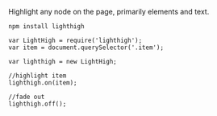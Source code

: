 Highlight any node on the page, primarily elements and text.

```
npm install lighthigh
```

```
var LightHigh = require('lighthigh');
var item = document.querySelector('.item');

var lighthigh = new LightHigh;

//highlight item
lighthigh.on(item);

//fade out
lighthigh.off();
```
